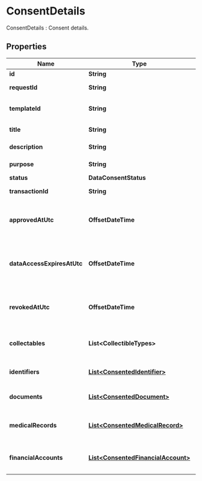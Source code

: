 

# ConsentDetails

ConsentDetails : Consent details.

## Properties

| Name | Type | Description | Notes |
|------------ | ------------- | ------------- | -------------|
|**id** | **String** | Consent id. |  |
|**requestId** | **String** | Consent request id. |  |
|**templateId** | **String** | Consent request template id. |  [optional] |
|**title** | **String** | Consent title. |  |
|**description** | **String** | Consent description. |  |
|**purpose** | **String** | Consent purpose. |  [optional] |
|**status** | **DataConsentStatus** |  |  |
|**transactionId** | **String** | Transaction id. |  [optional] |
|**approvedAtUtc** | **OffsetDateTime** | Consent approval datetime in UTC timezone. |  |
|**dataAccessExpiresAtUtc** | **OffsetDateTime** | Data access expiration datetime in UTC timezone. |  |
|**revokedAtUtc** | **OffsetDateTime** | Consent revocation datetime in UTC timezone. |  [optional] |
|**collectables** | **List&lt;CollectibleTypes&gt;** | List of supported collectible types. |  |
|**identifiers** | [**List&lt;ConsentedIdentifier&gt;**](ConsentedIdentifier.md) | Consented identity details. |  [optional] |
|**documents** | [**List&lt;ConsentedDocument&gt;**](ConsentedDocument.md) | List of consented documents. |  [optional] |
|**medicalRecords** | [**List&lt;ConsentedMedicalRecord&gt;**](ConsentedMedicalRecord.md) | List of consented medical records. |  [optional] |
|**financialAccounts** | [**List&lt;ConsentedFinancialAccount&gt;**](ConsentedFinancialAccount.md) | List of consented financial accounts. |  [optional] |



